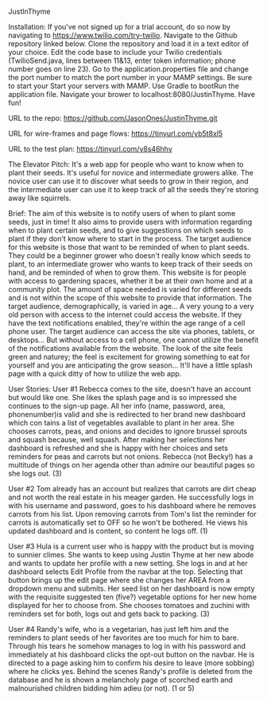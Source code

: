 JustInThyme

Installation:
If you've not signed up for a trial account, do so now by navigating to https://www.twilio.com/try-twilio. Navigate to the Github repository linked below. Clone the repository and load it in a text editor of your choice. Edit the code base to include your Twilio credentials (TwilioSend.java, lines between 11&13, enter token information; phone number goes on line 23). Go to the application.properties file and change the port number to match the port number in your MAMP settings. Be sure to start your Start your servers with MAMP. Use Gradle to bootRun the application file. Navigate your brower to localhost:8080/JustinThyme. Have fun!


URL to the repo: https://github.com/JasonOnes/JustinThyme.git

URL for wire-frames and page flows: https://tinyurl.com/yb5t8xl5

URL to the test plan: https://tinyurl.com/y8s46hhv

The Elevator Pitch: It's a web app for people who want to know when to plant their seeds. It's useful for novice and intermediate growers alike. The novice user can use it to discover what seeds to grow in their region, and the intermediate user can use it to keep track of all the seeds they're storing away like squirrels.

Brief:
The aim of this website is to notify users of when to plant some seeds, just in time! It also aims to provide users with information regarding when to plant certain seeds, and to give suggestions on which seeds to plant if they don't know where to start in the process. The target audience for this website is those that want to be reminded of when to plant seeds. They could be a beginner grower who doesn't really know which seeds to plant, to an intermediate grower who wants to keep track of their seeds on hand, and be reminded of when to grow them. This website is for people with access to gardening spaces, whether it be at their own home and at a community plot. The amount of space needed is varied for different seeds and is not within the scope of this website to provide that information. The target audience, demographically, is varied in age... A very young to a very old person with access to the internet could access the website. If they have the text notifications enabled, they're within the age range of a cell phone user. The target audience can access the site via phones, tablets, or desktops... But without access to a cell phone, one cannot utilize the benefit of the notifications available from the website. The look of the site feels green and naturey; the feel is excitement for growing something to eat for yourself and you are anticipating the grow season... It'll have a little splash page with a quick ditty of how to utilize the web app.

User Stories:
User #1 
  Rebecca comes to the site, doesn't have an account but would like one. She likes the splash page and is so impressed she continues to the sign-up page. All her info (name, password, area, phonenumber)is valid and she is redirected to her brand new dashboard which con tains a list of vegetables available to plant in her area. She chooses carrots, peas, and onions and decides to ignore brussel sprouts and squash because, well squash. After making her selections her dashboard is refreshed and she is happy with her choices and sets reminders for peas and carrots but not onions. Rebecca (not Becky!) has a multitude of things on her agenda other than admire our beautiful pages so she logs out. (3)
  
User #2
  Tom already has an account but realizes that carrots are dirt cheap and not worth the real estate in his meager garden. He successfully logs in with his username and password, goes to his dashboard where he removes carrots from his list. Upon removing carrots from Tom's list the reminder for carrots is automatically set to OFF so he won't be bothered. He views his updated dashboard and is content, so content he logs off. (1)
 
User #3
  Hula is a current user who is happy with the product but is moving to sunnier climes. She wants to keep using Justin Thyme at her new abode and wants to update her profile with a new setting. She logs in and at her dashboard selects Edit Profile from the navbar at the top. Selecting that button brings up the edit page where she changes her AREA from a dropdown menu and submits. Her seed list on her dashboard is now empty with the requisite suggested ten (five?) vegetable options for her new home displayed for her to choose from. She chooses tomatoes and zuchini with reminders set for both, logs out and gets back to packing. (3)
  
User #4
  Randy's wife, who is a vegetarian, has just left him and the reminders to plant seeds of her favorites are too much for him to bare. Through his tears he somehow manages to log in with his password and immediately at his dashboard clicks the opt-out button on the navbar. He is directed to a page asking him to confirm his desire to leave (more sobbing) where he clicks yes. Behind the scenes Randy's profile is deleted from the database and he is shown a melancholy page of scorched earth and malnourished children bidding him adieu (or not). (1 or 5)
